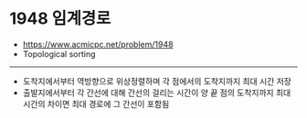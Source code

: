 # 1948 임계경로

- https://www.acmicpc.net/problem/1948
- Topological sorting
---
- 도착지에서부터 역방향으로 위상정렬하며 각 점에서의 도착지까지 최대 시간 저장
- 출발지에서부터 각 간선에 대해 간선의 걸리는 시간이 양 끝 점의 도착지까지 최대 시간의 차이면 최대 경로에 그 간선이 포함됨
